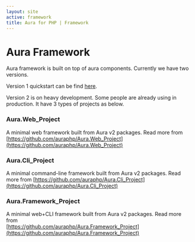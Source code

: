 ```yaml
---
layout: site
active: framework
title: Aura for PHP | Framework
---
```


# Aura Framework 

Aura framework is built on top of aura components.
Currently we have two versions. 

Version 1 quickstart can be find [here](/framework/1.0/).

Version 2 is on heavy development. Some people are already using in production. It have 3 types of projects as below.

### Aura.Web_Project

A minimal web framework built from Aura v2 packages. Read more from 
[https://github.com/auraphp/Aura.Web_Project](https://github.com/auraphp/Aura.Web_Project)

### Aura.Cli_Project

A minimal command-line framework built from Aura v2 packages. Read more from 
[https://github.com/auraphp/Aura.Cli_Project](https://github.com/auraphp/Aura.Cli_Project)

### Aura.Framework_Project

A minimal web+CLI framework built from Aura v2 packages. Read more from  
[https://github.com/auraphp/Aura.Framework_Project](https://github.com/auraphp/Aura.Framework_Project)
